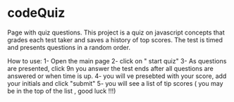 # codeQuiz
Page with quiz questions. 
This project is a quiz on javascript concepts 
that grades each test taker and saves a history
of top scores.
The test is timed and presents questions in
a random order.

How to use:
1- Open the main page
2- click on " start quiz"
3- As questions are presented, click 9n you answer
the test ends after all questions are answered
or when time is up.
4- you will ve presebted with your score, add
your initials and click "submit"
5- you will see a list of tip scores ( you may
be in the top of the list , good luck !!!)
